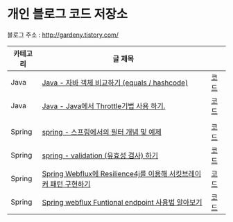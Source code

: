 # 개인 블로그 코드 저장소

블로그 주소 : http://gardeny.tistory.com/


|카테고리|글 제목||
|----|------|---|
|Java|[Java - 자바 객체 비교하기 (equals / hashcode)](https://gardeny.tistory.com/31?category=884968)|[코드](https://github.com/97e57e/BLOG/tree/master/Java/ObjectCompare)
|Java|[Java - Java에서 Throttle기법 사용 하기.](https://gardeny.tistory.com/44?category=884968)|[코드](https://github.com/97e57e/BLOG/tree/master/Java/throttle)
||||
|Spring|[spring - 스프링에서의 필터 개념 및 예제](https://gardeny.tistory.com/35?category=884967)|[코드](https://github.com/97e57e/BLOG/tree/master/Spring/filter)
|Spring|[spring - validation (유효성 검사) 하기](https://gardeny.tistory.com/36?category=884967)|[코드](https://github.com/97e57e/BLOG/tree/master/Spring/validation)
|Spring|[Spring Webflux에 Resilience4j를 이용해 서킷브레이커 패턴 구현하기](https://gardeny.tistory.com/45) |[코드](https://github.com/97e57e/BLOG/tree/master/Spring/resilience4j-demo)|
|Spring|[Spring webflux Funtional endpoint 사용법 알아보기](https://gardeny.tistory.com/47)|[코드](https://gardeny.tistory.com/47)|
